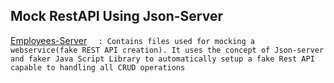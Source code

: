 ## Mock RestAPI Using Json-Server

[Employees-Server](https://github.com/AniketNeogy/RestAPIDevlopment/tree/master/employees-server) ```  : Contains files used for mocking a webservice(fake REST API creation). It uses the concept of Json-server and faker Java Script Library to automatically setup a fake Rest API capable to handling all CRUD operations```

